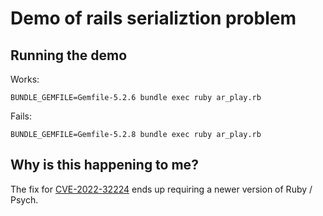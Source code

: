 Demo of rails serializtion problem
==================================

Running the demo
----------------

Works:

```
BUNDLE_GEMFILE=Gemfile-5.2.6 bundle exec ruby ar_play.rb
```

Fails:

```
BUNDLE_GEMFILE=Gemfile-5.2.8 bundle exec ruby ar_play.rb
```

Why is this happening to me?
----------------------------

The fix for [CVE-2022-32224](https://github.com/advisories/GHSA-3hhc-qp5v-9p2j) ends up requiring a newer version of Ruby / Psych.